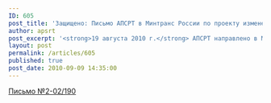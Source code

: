 ```yaml
---
ID: 605
post_title: 'Защищено: Письмо АПСРТ в Минтранс России по проекту изменений в КВВТ'
author: apsrt
post_excerpt: '<strong>19 августа 2010 г.</strong> АПСРТ направлено в Минтранс России письмо за №2-02/190, в котором сообщаются замечания и предложения по проекту федерального закона «О внесении изменений в Кодекс внутреннего водного транспорта Российской Федерации».'
layout: post
permalink: /articles/605
published: true
post_date: 2010-09-09 14:35:00
---
```

[<span style="text-decoration:underline;">Письмо №2-02/190</span>][1]

 [1]: http://www.apsrt.ru/docs/wo121.doc